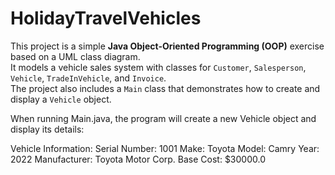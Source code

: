 # HolidayTravelVehicles

This project is a simple **Java Object-Oriented Programming (OOP)** exercise based on a UML class diagram.  
It models a vehicle sales system with classes for `Customer`, `Salesperson`, `Vehicle`, `TradeInVehicle`, and `Invoice`.  
The project also includes a `Main` class that demonstrates how to create and display a `Vehicle` object.


When running Main.java, the program will create a new Vehicle object and display its details:

Vehicle Information:
Serial Number: 1001
Make: Toyota
Model: Camry
Year: 2022
Manufacturer: Toyota Motor Corp.
Base Cost: $30000.0

